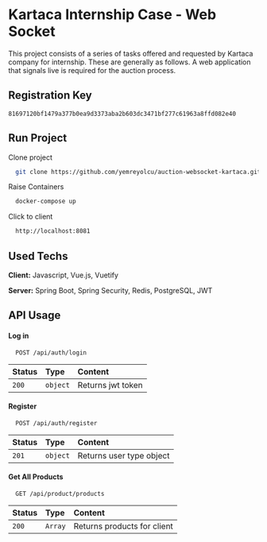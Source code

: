 
# Kartaca Internship Case - Web Socket

This project consists of a series of tasks offered and requested by Kartaca company for internship. These are generally as follows. A web application that signals live is required for the auction process.






## Registration Key

```
81697120bf1479a377b0ea9d3373aba2b603dc3471bf277c61963a8ffd082e40
```

  
## Run Project

Clone project

```bash
  git clone https://github.com/yemreyolcu/auction-websocket-kartaca.git
```

Raise Containers

```bash
  docker-compose up
```

Click to client

```bash
  http://localhost:8081
```

  
## Used Techs

**Client:** Javascript, Vue.js, Vuetify

**Server:** Spring Boot, Spring Security, Redis, PostgreSQL, JWT

  
## API Usage

#### Log in

```http
  POST /api/auth/login
```

| Status | Type     | Content                |
| :-------- | :------- | :------------------------- |
| `200` | `object` | Returns jwt token  |

#### Register

```http
  POST /api/auth/register
```

| Status | Type     | Content                |
| :-------- | :------- | :------------------------- |
| `201` | `object` | Returns user type object  |

#### Get All Products

```http
  GET /api/product/products
```

| Status | Type     | Content                       |
| :-------- | :------- | :-------------------------------- |
| `200`      | `Array` | Returns products for client|



  
